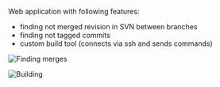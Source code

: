 Web application with following features:
- finding not merged revision in SVN between branches
- finding not tagged commits
- custom build tool (connects via ssh and sends commands)


![Finding merges](https://github.com/krasa/SVNMergeInfo/blob/master/screenshot.png)


![Building](https://github.com/krasa/SVNMergeInfo/blob/master/screenshotBuild.png)
